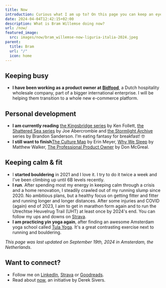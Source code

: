 ```yaml
---
title: Now
introduction: Curious what I am up to? On this page you can keep an eye on what is keeping me busy right now.
date: 2024-04-04T12:42:15+02:00
description: What is Bram Willemse doing now?
url: /now/
featured_image:
  src: images/now/bram_willemse-now-liguria-italia-2024.jpeg
parent:
  title: Bram
  url: "/"
  icon: home
---
```


## Keeping busy

- **I have been working as a product owner at [Bidfood](https://bidfood.nl)**, a Dutch hospitality wholesale company, part of a bigger international enterprise. I will be helping them transition to a whole new e-commerce platform.

## Personal development

- **I am currently reading** [the Kingsbridge series](https://www.goodreads.com/series/60161-kingsbridge "Read about the Kingsbridge series by Ken Follett on GoodReads") by Ken Follett, [the Shattered Sea series](https://www.goodreads.com/series/108746-shattered-sea "Read about the Shattered series by Joe Abercrombie on GoodReads") by Joe Abercrombie and [the Stormlight Archive](https://www.goodreads.com/series/49075-the-stormlight-archive "Read about the Stormlight Archive series by Brandon Sanderson on GoodReads") series by Brandon Sanderson. I'm eating fantasy for breakfast! 🤓
- **I still want to finish**[The Culture Map](https://www.goodreads.com/book/show/22085568-the-culture-map "Read about The Culture Map by Erin Meyer on GoodReads") by Erin Meyer, [Why We Sleep](https://www.goodreads.com/book/show/34466963-why-we-sleep "Read about Why We Sleep by Matthew Walker on GoodReads") by Matthew Walker, [The Professional Product Owner](https://www.goodreads.com/book/show/35133269-the-professional-product-owner "Read about the Professional Product Owner by Don McGreal on GoodReads") by Don McGreal.


## Keeping calm &amp; fit

- I **started bouldering** in 2021 and I love it. I try to do it twice a week and I've been climbing up until 6B levels recently.
- **I run**. After spending most my energy in keeping calm through a crisis and a home renovation, I steadily crawled out of my running slump since 2020.  No ambitious plans, but a healthy focus on getting fitter and fitter and running longer and longer distances. After some injuries and COVID (again) end of 2023, I aim to get in marathon form again and to run the Utrechtse Heuvelrug Trail (UHT) at least once by 2024's end. You can follow my ups and downs on [Strava](https://strava.com/athletes/bramwillemse "Follow my training progress on Strava").
- **I am practicing yin yoga again**, after finding an awesome Amsterdam yoga school called [Tula Yoga](https://www.tulayogastudios.nl/). It's a great contrasting exercise next to running and bouldering.

*This page was last updated on <time datetime="2024-09-19T20:55:15+02:00
">September 19th, 2024</time> in Amsterdam, the Netherlands*.

## Want to connect?

- Follow me on [LinkedIn](https://linkedin.com/in/bramwillemse "Check out my profile and CV on LinkedIn"), [Strava](https://strava.com/athletes/bramwillemse "Follow my training progress on Strava") or [Goodreads](https://www.goodreads.com/bramwillemse "See what I read on my GoodReads profile").
- Read about <a href="https://nownownow.com/about">now</a>, an initiative by Derek Sivers.
